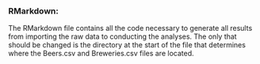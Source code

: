 ### RMarkdown:

The RMarkdown file contains all the code necessary to generate all results from importing the raw data to conducting the analyses. The only that should be changed is the directory at the start of the file that determines where the Beers.csv and Breweries.csv files are located.
